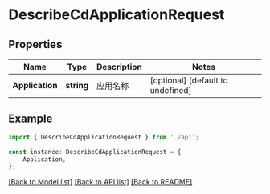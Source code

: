 # DescribeCdApplicationRequest


## Properties

Name | Type | Description | Notes
------------ | ------------- | ------------- | -------------
**Application** | **string** | 应用名称 | [optional] [default to undefined]

## Example

```typescript
import { DescribeCdApplicationRequest } from './api';

const instance: DescribeCdApplicationRequest = {
    Application,
};
```

[[Back to Model list]](../README.md#documentation-for-models) [[Back to API list]](../README.md#documentation-for-api-endpoints) [[Back to README]](../README.md)

